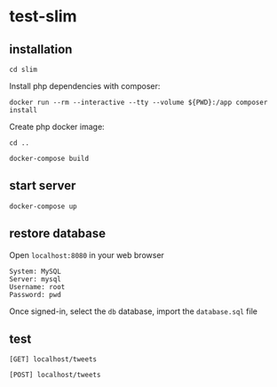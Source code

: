 # test-slim

## installation

`cd slim`

Install php dependencies with composer:

`docker run --rm --interactive --tty --volume ${PWD}:/app composer install`

Create php docker image:

`cd ..`

`docker-compose build`

## start server

`docker-compose up`

## restore database

Open `localhost:8080` in your web browser

```
System: MySQL
Server: mysql
Username: root
Password: pwd
```

Once signed-in, select the `db` database, import the `database.sql` file

## test

`[GET] localhost/tweets`

`[POST] localhost/tweets`
